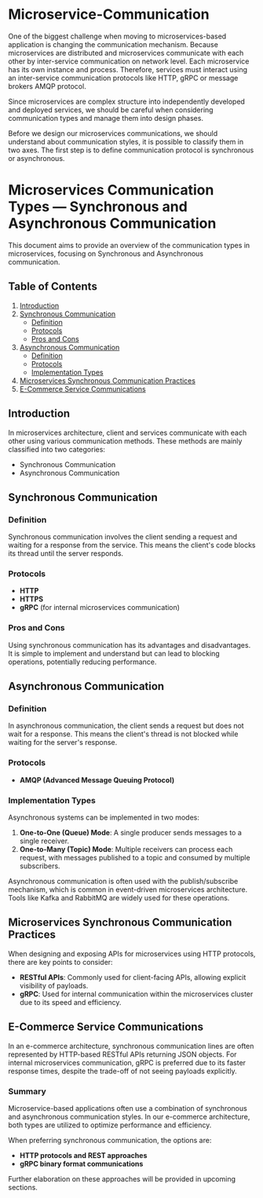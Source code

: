 # Microservice-Communication
One of the biggest challenge when moving to microservices-based application is changing the communication mechanism. Because microservices are distributed and microservices communicate with each other by inter-service communication on network level. Each microservice has its own instance and process. Therefore, services must interact using an inter-service communication protocols like HTTP, gRPC or message brokers AMQP protocol.

Since microservices are complex structure into independently developed and deployed services, we should be careful when considering communication types and manage them into design phases.

Before we design our microservices communications, we should understand about communication styles, it is possible to classify them in two axes. The first step is to define communication protocol is synchronous or asynchronous.

# Microservices Communication Types — Synchronous and Asynchronous Communication

This document aims to provide an overview of the communication types in microservices, focusing on Synchronous and Asynchronous communication.

## Table of Contents

1. [Introduction](#introduction)
2. [Synchronous Communication](#synchronous-communication)
    - [Definition](#definition)
    - [Protocols](#protocols)
    - [Pros and Cons](#pros-and-cons)
3. [Asynchronous Communication](#asynchronous-communication)
    - [Definition](#definition-1)
    - [Protocols](#protocols-1)
    - [Implementation Types](#implementation-types)
4. [Microservices Synchronous Communication Practices](#microservices-synchronous-communication-practices)
5. [E-Commerce Service Communications](#e-commerce-service-communications)

## Introduction

In microservices architecture, client and services communicate with each other using various communication methods. These methods are mainly classified into two categories:

- Synchronous Communication
- Asynchronous Communication

## Synchronous Communication

### Definition

Synchronous communication involves the client sending a request and waiting for a response from the service. This means the client's code blocks its thread until the server responds.

### Protocols

- **HTTP**
- **HTTPS**
- **gRPC** (for internal microservices communication)

### Pros and Cons

Using synchronous communication has its advantages and disadvantages. It is simple to implement and understand but can lead to blocking operations, potentially reducing performance.

## Asynchronous Communication

### Definition

In asynchronous communication, the client sends a request but does not wait for a response. This means the client's thread is not blocked while waiting for the server's response.

### Protocols

- **AMQP (Advanced Message Queuing Protocol)**

### Implementation Types

Asynchronous systems can be implemented in two modes:

1. **One-to-One (Queue) Mode**: A single producer sends messages to a single receiver.
2. **One-to-Many (Topic) Mode**: Multiple receivers can process each request, with messages published to a topic and consumed by multiple subscribers.

Asynchronous communication is often used with the publish/subscribe mechanism, which is common in event-driven microservices architecture. Tools like Kafka and RabbitMQ are widely used for these operations.

## Microservices Synchronous Communication Practices

When designing and exposing APIs for microservices using HTTP protocols, there are key points to consider:

- **RESTful APIs**: Commonly used for client-facing APIs, allowing explicit visibility of payloads.
- **gRPC**: Used for internal communication within the microservices cluster due to its speed and efficiency.

## E-Commerce Service Communications

In an e-commerce architecture, synchronous communication lines are often represented by HTTP-based RESTful APIs returning JSON objects. For internal microservices communication, gRPC is preferred due to its faster response times, despite the trade-off of not seeing payloads explicitly.

### Summary

Microservice-based applications often use a combination of synchronous and asynchronous communication styles. In our e-commerce architecture, both types are utilized to optimize performance and efficiency.

When preferring synchronous communication, the options are:

- **HTTP protocols and REST approaches**
- **gRPC binary format communications**

Further elaboration on these approaches will be provided in upcoming sections.
